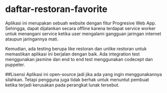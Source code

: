 # daftar-restoran-favorite
Aplikasi ini merupakan sebuah website dengan fitur Progresive Web App.
Sehingga, dapat dijalankan secara offline karena terdapat service worker untuk menangani service ketika user 
mengalami gangguan jaringan internet ataupun jaringannya mati.

Kemudian, ada testing berupa like restoran dan unlike restoran untuk memastikan aplikasi ini berjalan dengan baik. 
Ada integration test menggunakan jasmine dan end to end test menggunakan codecept dan puppeter.

##Lisensi
Aplikasi ini open-source jadi jika ada yang ingin menggunakannya silahkan.
Tetapi pengguna juga tidak berhak untuk menuntut pembuat ketika terjadi kerusakan pada perangkat lunak tersebut.
